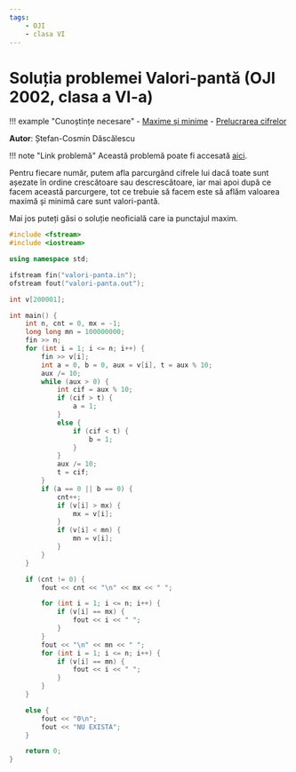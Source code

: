 ```yaml
---
tags:
    - OJI
    - clasa VI
---
```


# Soluția problemei Valori-pantă (OJI 2002, clasa a VI-a)

!!! example "Cunoștințe necesare"
    - [Maxime și minime](../../../../usor/maxime-minime.md)
    - [Prelucrarea cifrelor](../../../../usor/digits-manipulation.md)

**Autor**: Ștefan-Cosmin Dăscălescu

!!! note "Link problemă"
    Această problemă poate fi accesată [aici](https://kilonova.ro/problems/703/).

Pentru fiecare număr, putem afla parcurgând cifrele lui dacă toate sunt așezate
în ordine crescătoare sau descrescătoare, iar mai apoi după ce facem această
parcurgere, tot ce trebuie să facem este să aflăm valoarea maximă și minimă care
sunt valori-pantă.

Mai jos puteți găsi o soluție neoficială care ia punctajul maxim.

```cpp
#include <fstream>
#include <iostream>

using namespace std;

ifstream fin("valori-panta.in");
ofstream fout("valori-panta.out");

int v[200001];

int main() {
    int n, cnt = 0, mx = -1;
    long long mn = 100000000;
    fin >> n;
    for (int i = 1; i <= n; i++) {
        fin >> v[i];
        int a = 0, b = 0, aux = v[i], t = aux % 10;
        aux /= 10;
        while (aux > 0) {
            int cif = aux % 10;
            if (cif > t) {
                a = 1;
            } 
            else {
                if (cif < t) {
                    b = 1;
                }
            }
            aux /= 10;
            t = cif;
        }
        if (a == 0 || b == 0) {
            cnt++;
            if (v[i] > mx) {
                mx = v[i];
            }
            if (v[i] < mn) {
                mn = v[i];
            }
        }
    }

    if (cnt != 0) {
        fout << cnt << "\n" << mx << " ";

        for (int i = 1; i <= n; i++) {
            if (v[i] == mx) {
                fout << i << " ";
            }
        }
        fout << "\n" << mn << " ";
        for (int i = 1; i <= n; i++) {
            if (v[i] == mn) {
                fout << i << " ";
            }
        }
    }

    else {
        fout << "0\n";
        fout << "NU EXISTA";
    }

    return 0;
}
```
